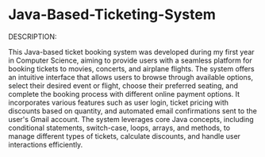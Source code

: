 # Java-Based-Ticketing-System

DESCRIPTION:

This Java-based ticket booking system was developed during my first year in Computer Science, aiming to provide users with a seamless platform for booking tickets to movies, concerts, and airplane flights. The system offers an intuitive interface that allows users to browse through available options, select their desired event or flight, choose their preferred seating, and complete the booking process with different online payment options. It incorporates various features such as user login, ticket pricing with discounts based on quantity, and automated email confirmations sent to the user's Gmail account. The system leverages core Java concepts, including conditional statements, switch-case, loops, arrays, and methods, to manage different types of tickets, calculate discounts, and handle user interactions efficiently.
